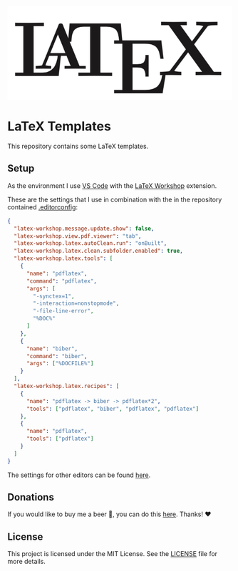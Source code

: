 <p align="center">
  <img src="latex.png">
  <br>
</p>

# LaTeX Templates

This repository contains some LaTeX templates.

## Setup

As the environment I use [VS Code](https://code.visualstudio.com/) with the [LaTeX Workshop](https://marketplace.visualstudio.com/items?itemName=James-Yu.latex-workshop) extension.

These are the settings that I use in combination with the in the repository contained [.editorconfig](.editorconfig):

````JSON
{
  "latex-workshop.message.update.show": false,
  "latex-workshop.view.pdf.viewer": "tab",
  "latex-workshop.latex.autoClean.run": "onBuilt",
  "latex-workshop.latex.clean.subfolder.enabled": true,
  "latex-workshop.latex.tools": [
    {
      "name": "pdflatex",
      "command": "pdflatex",
      "args": [
        "-synctex=1",
        "-interaction=nonstopmode",
        "-file-line-error",
        "%DOC%"
      ]
    },
    {
      "name": "biber",
      "command": "biber",
      "args": ["%DOCFILE%"]
    }
  ],
  "latex-workshop.latex.recipes": [
    {
      "name": "pdflatex -> biber -> pdflatex*2",
      "tools": ["pdflatex", "biber", "pdflatex", "pdflatex"]
    },
    {
      "name": "pdflatex",
      "tools": ["pdflatex"]
    }
  ]
}
````

The settings for other editors can be found [here](https://tex.stackexchange.com/questions/154751/biblatex-with-biber-configuring-my-editor-to-avoid-undefined-citations%7C).

## Donations

If you would like to buy me a beer :beer:, you can do this [here](https://paypal.me/timschneiderxyz). Thanks! :heart:

## License

This project is licensed under the MIT License. See the [LICENSE](LICENSE) file for more details.
